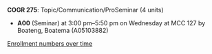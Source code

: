 **COGR 275**: Topic/Communication/ProSeminar (4 units)

- **A00** (Seminar) at 3:00 pm–5:50 pm on Wednesday at MCC 127 by Boateng, Boatema (A05103882)

[Enrollment numbers over time](./COGR275.tsv)
